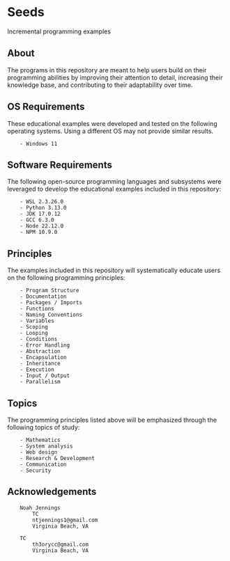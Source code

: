 # Seeds 

Incremental programming examples

## About

The programs in this repository are meant to help users build on their programming abilities by improving their attention to detail, increasing their knowledge base, and contributing to their adaptability over time.

## OS Requirements 

These educational examples were developed and tested on the following operating systems. Using a different OS may not provide similar results.

```
    - Windows 11
```

## Software Requirements

The following open-source programming languages and subsystems were leveraged to develop the educational examples included in this repository:

```
    - WSL 2.3.26.0
    - Python 3.13.0
    - JDK 17.0.12
    - GCC 6.3.0
    - Node 22.12.0
    - NPM 10.9.0
```

## Principles 

The examples included in this repository will systematically educate users on the following programming principles:

```
    - Program Structure
    - Documentation
    - Packages / Imports
    - Functions
    - Naming Conventions
    - Variables
    - Scoping
    - Looping
    - Conditions
    - Error Handling
    - Abstraction
    - Encapsulation
    - Inheritance
    - Execution
    - Input / Output
    - Parallelism 
```

## Topics

The programming principles listed above will be emphasized through the following topics of study:

```
    - Mathematics
    - System analysis
    - Web design 
    - Research & Development
    - Communication
    - Security
```

## Acknowledgements

```
    Noah Jennings 
        TC 
        ntjennings1@gmail.com
        Virginia Beach, VA
        
    TC 
        th3orycc@gmail.com
        Virginia Beach, VA
```